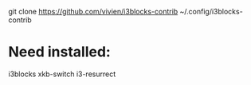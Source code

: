 git clone https://github.com/vivien/i3blocks-contrib ~/.config/i3blocks-contrib

# Need installed:
i3blocks
xkb-switch
i3-resurrect
